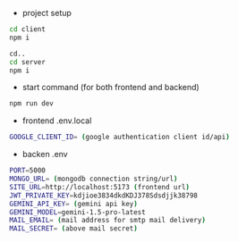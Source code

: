 - project setup

```bash
cd client
npm i
```

```bash
cd..
cd server
npm i
```

- start command (for both frontend and backend)

```bash
npm run dev
```

- frontend .env.local

```bash
GOOGLE_CLIENT_ID= (google authentication client id/api)
```

- backen .env

```bash
PORT=5000
MONGO_URL= (mongodb connection string/url)
SITE_URL=http://localhost:5173 (frontend url)
JWT_PRIVATE_KEY=kdjioe3834dkdKDJ378Sdsdjjk38798
GEMINI_API_KEY= (gemini api key)
GEMINI_MODEL=gemini-1.5-pro-latest
MAIL_EMAIL= (mail address for smtp mail delivery)
MAIL_SECRET= (above mail secret)
```
